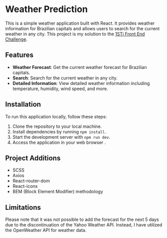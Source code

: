 
# Weather Prediction 

This is a simple weather application built with React. It provides weather information for Brazilian capitals and allows users to search for the current weather in any city.
This project is my solution to the [1STi Front End Challenge](https://github.com/1STi/desafio-frontend).

## Features

-   **Weather Forecast**: Get the current weather forecast for Brazilian capitals.
-   **Search**: Search for the current weather in any city.
-   **Detailed Information**: View detailed weather information including temperature, humidity, wind speed, and more.

## Installation

To run this application locally, follow these steps:

1.  Clone the repository to your local machine. 
3.  Install dependencies by running `npm install`.
4.  Start the development server with `npm run dev`.
5.  Access the application in your web browser .
 
## Project Additions

-   SCSS
-   Axios
-  React-router-dom
-  React-icons 
- BEM (Block Element Modifier) methodology
  
 ## Limitations

Please note that it was not possible to add the forecast for the next 5 days due to the discontinuation of the Yahoo Weather API. Instead, I have utilized the OpenWeather API for weather data.
